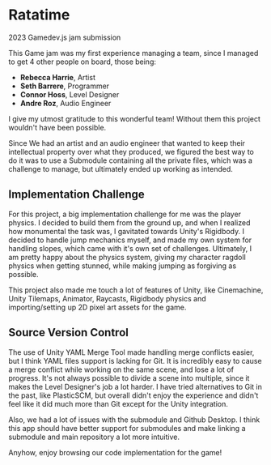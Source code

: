 # Ratatime
2023 Gamedev.js jam submission

This Game jam was my first experience managing a team, since I managed to get 4 other people on board, those being:
- **Rebecca Harrie**, Artist
- **Seth Barrere**, Programmer
- **Connor Hoss**, Level Designer
- **Andre Roz**, Audio Engineer

I give my utmost gratitude to this wonderful team! Without them this project wouldn't have been possible.

Since We had an artist and an audio engineer that wanted to keep their intellectual property over what they produced, we figured the best way to do it was
to use a Submodule containing all the private files, which was a challenge to manage, but ultimately ended up working as intended.

## Implementation Challenge
For this project, a big implementation challenge for me was the player physics. I decided to build them from the ground up, and when I realized how monumental 
the task was, I gavitated towards Unity's Rigidbody. I decided to handle jump mechanics myself, and made my own system for handling slopes, which
came with it's own set of challenges. Ultimately, I am pretty happy about the physics system, giving my character ragdoll physics when getting stunned, while
making jumping as forgiving as possible.

This project also made me touch a lot of features of Unity, like Cinemachine, Unity Tilemaps, Animator, Raycasts, Rigidbody physics and importing/setting up 2D
pixel art assets for the game.

## Source Version Control
The use of Unity YAML Merge Tool made handling merge conflicts easier, but I think YAML files support is lacking for Git. It is incredibly easy to cause
a merge conflict while working on the same scene, and lose a lot of progress. It's not always possible to divide a scene into multiple, since it makes the Level
Designer's job a lot harder. I have tried alternatives to Git in the past, like PlasticSCM, but overall didn't enjoy the experience and didn't feel like it did
much more than Git except for the Unity integration. 

Also, we had a lot of issues with the submodule and Github Desktop. I think this app should have better support for submodules and make linking a submodule and
main repository a lot more intuitive.

Anyhow, enjoy browsing our code implementation for the game!
